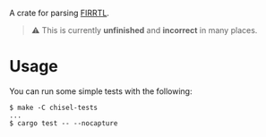 
A crate for parsing [FIRRTL](https://github.com/chipsalliance/firrtl-spec).

> :warning: This is currently **unfinished** and **incorrect** in many places.

# Usage

You can run some simple tests with the following:

```
$ make -C chisel-tests
...
$ cargo test -- --nocapture 
```

